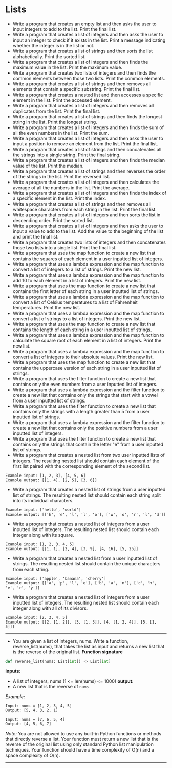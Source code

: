# Lists
- Write a program that creates an empty list and then asks the user to input integers to add to the list. Print the final list.
- Write a program that creates a list of integers and then asks the user to input an integer to check if it exists in the list. Print a message indicating whether the integer is in the list or not.
- Write a program that creates a list of strings and then sorts the list alphabetically. Print the sorted list.
- Write a program that creates a list of integers and then finds the maximum value in the list. Print the maximum value.
- Write a program that creates two lists of integers and then finds the common elements between those two lists. Print the common elements.
- Write a program that creates a list of strings and then removes all elements that contain a specific substring. Print the final list.
- Write a program that creates a nested list and then accesses a specific element in the list. Print the accessed element.
- Write a program that creates a list of integers and then removes all duplicates from the list. Print the final list.
- Write a program that creates a list of strings and then finds the longest string in the list. Print the longest string.
- Write a program that creates a list of integers and then finds the sum of all the even numbers in the list. Print the sum.
- Write a program that creates a list of integers and then asks the user to input a position to remove an element from the list. Print the final list.
- Write a program that creates a list of strings and then concatenates all the strings into a single string. Print the final string.
- Write a program that creates a list of integers and then finds the median value of the list. Print the median.
- Write a program that creates a list of strings and then reverses the order of the strings in the list. Print the reversed list.
- Write a program that creates a list of integers and then calculates the average of all the numbers in the list. Print the average.
- Write a program that creates a list of integers and then finds the index of a specific element in the list. Print the index.
- Write a program that creates a list of strings and then removes all whitespace characters from each string in the list. Print the final list.
- Write a program that creates a list of integers and then sorts the list in descending order. Print the sorted list.
- Write a program that creates a list of integers and then asks the user to input a value to add to the list. Add the value to the beginning of the list and print the final list.
- Write a program that creates two lists of integers and then concatenates those two lists into a single list. Print the final list.
- Write a program that uses the map function to create a new list that contains the squares of each element in a user inputted list of integers.
- Write a program that uses a lambda expression and the map function to convert a list of integers to a list of strings. Print the new list.
- Write a program that uses a lambda expression and the map function to add 10 to each element in a list of integers. Print the new list.
- Write a program that uses the map function to create a new list that contains the first letter of each string in a user inputted list of strings.
- Write a program that uses a lambda expression and the map function to convert a list of Celsius temperatures to a list of Fahrenheit temperatures. Print the new list.
- Write a program that uses a lambda expression and the map function to convert a list of strings to a list of integers. Print the new list.
- Write a program that uses the map function to create a new list that contains the length of each string in a user inputted list of strings.
- Write a program that uses a lambda expression and the map function to calculate the square root of each element in a list of integers. Print the new list.
- Write a program that uses a lambda expression and the map function to convert a list of integers to their absolute values. Print the new list.
- Write a program that uses the map function to create a new list that contains the uppercase version of each string in a user inputted list of strings.
- Write a program that uses the filter function to create a new list that contains only the even numbers from a user inputted list of integers.
- Write a program that uses a lambda expression and the filter function to create a new list that contains only the strings that start with a vowel from a user inputted list of strings.
- Write a program that uses the filter function to create a new list that contains only the strings with a length greater than 5 from a user inputted list of strings.
- Write a program that uses a lambda expression and the filter function to create a new list that contains only the positive numbers from a user inputted list of integers.
- Write a program that uses the filter function to create a new list that contains only the strings that contain the letter "e" from a user inputted list of strings.
- Write a program that creates a nested list from two user inputted lists of integers. The resulting nested list should contain each element of the first list paired with the corresponding element of the second list.
```
Example input: [1, 2, 3], [4, 5, 6]
Example output: [[1, 4], [2, 5], [3, 6]]
```
- Write a program that creates a nested list of strings from a user inputted list of strings. The resulting nested list should contain each string split into its individual characters.
```
Example input: ['hello', 'world']
Example output: [['h', 'e', 'l', 'l', 'o'], ['w', 'o', 'r', 'l', 'd']]
```
- Write a program that creates a nested list of integers from a user inputted list of integers. The resulting nested list should contain each integer along with its square.
```
Example input: [1, 2, 3, 4, 5]
Example output: [[1, 1], [2, 4], [3, 9], [4, 16], [5, 25]]
```
- Write a program that creates a nested list from a user inputted list of strings. The resulting nested list should contain the unique characters from each string.
```
Example input: ['apple', 'banana', 'cherry']
Example output: [['a', 'p', 'l', 'e'], ['b', 'a', 'n'], ['c', 'h', 'e', 'r', 'y']]
```
- Write a program that creates a nested list of integers from a user inputted list of integers. The resulting nested list should contain each integer along with all of its divisors.
```
Example input: [2, 3, 4, 5]
Example output: [[2, [1, 2]], [3, [1, 3]], [4, [1, 2, 4]], [5, [1, 5]]]
```

---
- You are given a list of integers, nums. Write a function, reverse_list(nums), that takes the list as input and returns a new list that is the reverse of the original list.
**Function signature**
```python
def reverse_list(nums: List[int]) -> List[int]
```
**inputs:**
- A list of integers, nums (1 <= len(nums) <= 1000)
**output:**
- A new list that is the reverse of `nums`

*Example:*
```
Input: nums = [1, 2, 3, 4, 5]
Output: [5, 4, 3, 2, 1]

Input: nums = [7, 6, 5, 4]
Output: [4, 5, 6, 7]
```

*Note:*
You are not allowed to use any built-in Python functions or methods that directly reverse a list. Your function must return a new list that is the reverse of the original list using only standard Python list manipulation techniques. Your function should have a time complexity of O(n) and a space complexity of O(n).

---
